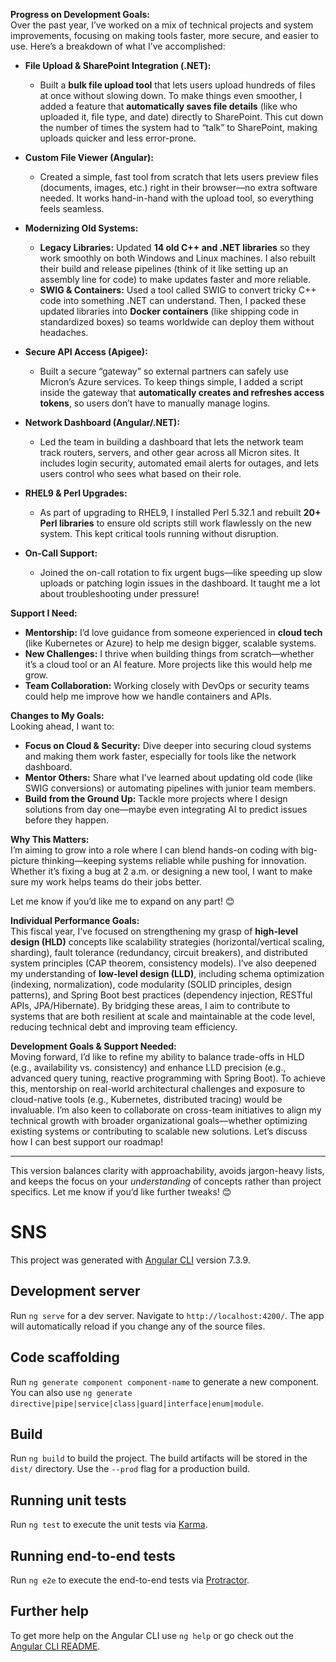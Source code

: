 **Progress on Development Goals:**  
Over the past year, I’ve worked on a mix of technical projects and system improvements, focusing on making tools faster, more secure, and easier to use. Here’s a breakdown of what I’ve accomplished:  

- **File Upload & SharePoint Integration (.NET):**  
  - Built a **bulk file upload tool** that lets users upload hundreds of files at once without slowing down. To make things even smoother, I added a feature that **automatically saves file details** (like who uploaded it, file type, and date) directly to SharePoint. This cut down the number of times the system had to “talk” to SharePoint, making uploads quicker and less error-prone.  

- **Custom File Viewer (Angular):**  
  - Created a simple, fast tool from scratch that lets users preview files (documents, images, etc.) right in their browser—no extra software needed. It works hand-in-hand with the upload tool, so everything feels seamless.  

- **Modernizing Old Systems:**  
  - **Legacy Libraries:** Updated **14 old C++ and .NET libraries** so they work smoothly on both Windows and Linux machines. I also rebuilt their build and release pipelines (think of it like setting up an assembly line for code) to make updates faster and more reliable.  
  - **SWIG & Containers:** Used a tool called SWIG to convert tricky C++ code into something .NET can understand. Then, I packed these updated libraries into **Docker containers** (like shipping code in standardized boxes) so teams worldwide can deploy them without headaches.  

- **Secure API Access (Apigee):**  
  - Built a secure “gateway” so external partners can safely use Micron’s Azure services. To keep things simple, I added a script inside the gateway that **automatically creates and refreshes access tokens**, so users don’t have to manually manage logins.  

- **Network Dashboard (Angular/.NET):**  
  - Led the team in building a dashboard that lets the network team track routers, servers, and other gear across all Micron sites. It includes login security, automated email alerts for outages, and lets users control who sees what based on their role.  

- **RHEL9 & Perl Upgrades:**  
  - As part of upgrading to RHEL9, I installed Perl 5.32.1 and rebuilt **20+ Perl libraries** to ensure old scripts still work flawlessly on the new system. This kept critical tools running without disruption.  

- **On-Call Support:**  
  - Joined the on-call rotation to fix urgent bugs—like speeding up slow uploads or patching login issues in the dashboard. It taught me a lot about troubleshooting under pressure!  

**Support I Need:**  
- **Mentorship:** I’d love guidance from someone experienced in **cloud tech** (like Kubernetes or Azure) to help me design bigger, scalable systems.  
- **New Challenges:** I thrive when building things from scratch—whether it’s a cloud tool or an AI feature. More projects like this would help me grow.  
- **Team Collaboration:** Working closely with DevOps or security teams could help me improve how we handle containers and APIs.  

**Changes to My Goals:**  
Looking ahead, I want to:  
- **Focus on Cloud & Security:** Dive deeper into securing cloud systems and making them work faster, especially for tools like the network dashboard.  
- **Mentor Others:** Share what I’ve learned about updating old code (like SWIG conversions) or automating pipelines with junior team members.  
- **Build from the Ground Up:** Tackle more projects where I design solutions from day one—maybe even integrating AI to predict issues before they happen.  

**Why This Matters:**  
I’m aiming to grow into a role where I can blend hands-on coding with big-picture thinking—keeping systems reliable while pushing for innovation. Whether it’s fixing a bug at 2 a.m. or designing a new tool, I want to make sure my work helps teams do their jobs better.  

Let me know if you’d like me to expand on any part! 😊








**Individual Performance Goals:**  
This fiscal year, I’ve focused on strengthening my grasp of **high-level design (HLD)** concepts like scalability strategies (horizontal/vertical scaling, sharding), fault tolerance (redundancy, circuit breakers), and distributed system principles (CAP theorem, consistency models). I’ve also deepened my understanding of **low-level design (LLD)**, including schema optimization (indexing, normalization), code modularity (SOLID principles, design patterns), and Spring Boot best practices (dependency injection, RESTful APIs, JPA/Hibernate). By bridging these areas, I aim to contribute to systems that are both resilient at scale and maintainable at the code level, reducing technical debt and improving team efficiency.  

**Development Goals & Support Needed:**  
Moving forward, I’d like to refine my ability to balance trade-offs in HLD (e.g., availability vs. consistency) and enhance LLD precision (e.g., advanced query tuning, reactive programming with Spring Boot). To achieve this, mentorship on real-world architectural challenges and exposure to cloud-native tools (e.g., Kubernetes, distributed tracing) would be invaluable. I’m also keen to collaborate on cross-team initiatives to align my technical growth with broader organizational goals—whether optimizing existing systems or contributing to scalable new solutions. Let’s discuss how I can best support our roadmap!  

---  
This version balances clarity with approachability, avoids jargon-heavy lists, and keeps the focus on your *understanding* of concepts rather than project specifics. Let me know if you’d like further tweaks! 😊






# SNS

This project was generated with [Angular CLI](https://github.com/angular/angular-cli) version 7.3.9.

## Development server

Run `ng serve` for a dev server. Navigate to `http://localhost:4200/`. The app will automatically reload if you change any of the source files.

## Code scaffolding

Run `ng generate component component-name` to generate a new component. You can also use `ng generate directive|pipe|service|class|guard|interface|enum|module`.

## Build

Run `ng build` to build the project. The build artifacts will be stored in the `dist/` directory. Use the `--prod` flag for a production build.

## Running unit tests

Run `ng test` to execute the unit tests via [Karma](https://karma-runner.github.io).

## Running end-to-end tests

Run `ng e2e` to execute the end-to-end tests via [Protractor](http://www.protractortest.org/).

## Further help

To get more help on the Angular CLI use `ng help` or go check out the [Angular CLI README](https://github.com/angular/angular-cli/blob/master/README.md).

